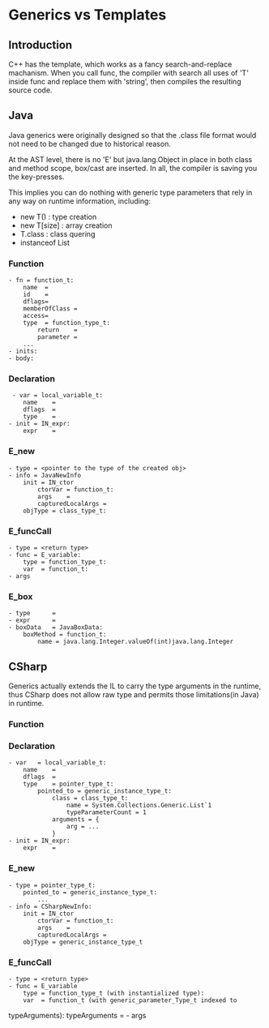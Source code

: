 # Generics vs Templates 

## Introduction

C++ has the template, which works as a fancy search-and-replace machanism.
When you call func<mytype>, the compiler with search all uses of 'T' inside
func and replace them with 'string', then compiles the resulting source code.

## Java

Java generics were originally designed so that the .class file format would
not need to be changed due to historical reason.

At the AST level, there is no 'E' but java.lang.Object in place in both class
and method scope, box/cast are inserted. In all, the compiler is saving you the key-presses.

This implies you can do nothing with generic type parameters that rely in any
way on runtime information, including:

- new T()       : type creation
- new T[size]   : array creation
- T.class       : class quering
- instanceof List<String>
### Function
    - fn = function_t:
        name  = 
        id    =
        dflags=
        memberOfClass = 
        access=
        type  = function_type_t:
            return    = 
            parameter =
        ...
    - inits:
    - body:

### Declaration
     - var = local_variable_t:
        name    = 
        dflags  =
        type    =
    - init = IN_expr:
        expr    =

### E_new
    - type = <pointer to the type of the created obj>
    - info = JavaNewInfo
        init = IN_ctor
            ctorVar = function_t:
            args    =
            capturedLocalArgs = 
        objType = class_type_t:

### E_funcCall
    - type = <return type>
    - func = E_variable:
        type = function_type_t:
        var  = function_t:
    - args

### E_box
    - type      = 
    - expr      = 
    - boxData   = JavaBoxData:
        boxMethod = function_t:
            name = java.lang.Integer.valueOf(int)java.lang.Integer

## CSharp

Generics actually extends the IL to carry the type arguments in the runtime, thus 
CSharp does not allow raw type and permits those limitations(in Java) in runtime.

### Function

### Declaration
    - var   = local_variable_t:
        name    = 
        dflags  =
        type    = pointer_type_t:
            pointed_to = generic_instance_type_t:
                class = class_type_t:
                    name = System.Collections.Generic.List`1
                    typeParameterCount = 1
                arguments = {
                    arg = ...
                }
    - init = IN_expr:
        expr    = 

### E_new
    - type = pointer_type_t:
        pointed_to = generic_instance_type_t:
            ...
    - info = CSharpNewInfo:
        init = IN_ctor
            ctorVar = function_t:
            args    =
            capturedLocalArgs = 
        objType = generic_instance_type_t

### E_funcCall
    - type = <return type>
    - func = E_variable
        type = function_type_t (with instantialized type):
        var  = function_t (with generic_parameter_Type_t indexed to
typeArguments):
        typeArguments = 
    - args 
